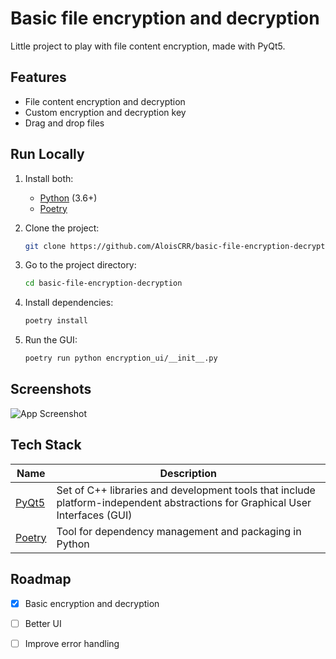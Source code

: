 # Basic file encryption and decryption

Little project to play with file content encryption, made with PyQt5.

## Features

- File content encryption and decryption
- Custom encryption and decryption key
- Drag and drop files

## Run Locally

1. Install both:

   - [Python](https://www.python.org/downloads/) (3.6+)
   - [Poetry](https://github.com/python-poetry/poetry#installation)

1. Clone the project:

   ```bash
   git clone https://github.com/AloisCRR/basic-file-encryption-decryption.git
   ```

1. Go to the project directory:

   ```bash
   cd basic-file-encryption-decryption
   ```

1. Install dependencies:

   ```bash
   poetry install
   ```

1. Run the GUI:

   ```bash
   poetry run python encryption_ui/__init__.py
   ```

## Screenshots

![App Screenshot](https://i.imgur.com/ltBI5AL.png)

## Tech Stack

| Name                                      | Description                                                                                                                   |
| ----------------------------------------- | ----------------------------------------------------------------------------------------------------------------------------- |
| [PyQt5](https://pypi.org/project/PyQt5/)  | Set of C++ libraries and development tools that include platform-independent abstractions for Graphical User Interfaces (GUI) |
| [Poetry](https://python-poetry.org/docs/) | Tool for dependency management and packaging in Python                                                                        |

## Roadmap

- [x] Basic encryption and decryption

- [ ] Better UI

- [ ] Improve error handling
